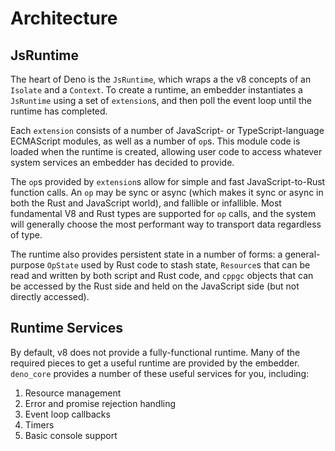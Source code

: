 # Architecture

## JsRuntime

The heart of Deno is the `JsRuntime`, which wraps a the v8 concepts of an
`Isolate` and a `Context`. To create a runtime, an embedder instantiates a
`JsRuntime` using a set of `extension`s, and then poll the event loop until the
runtime has completed.

Each `extension` consists of a number of JavaScript- or TypeScript-language
ECMAScript modules, as well as a number of `op`s. This module code is loaded
when the runtime is created, allowing user code to access whatever system
services an embedder has decided to provide.

The `op`s provided by `extension`s allow for simple and fast JavaScript-to-Rust
function calls. An `op` may be sync or async (which makes it sync or async in
both the Rust and JavaScript world), and fallible or infallible. Most
fundamental V8 and Rust types are supported for `op` calls, and the system will
generally choose the most performant way to transport data regardless of type.

The runtime also provides persistent state in a number of forms: a
general-purpose `OpState` used by Rust code to stash state, `Resource`s that can
be read and written by both script and Rust code, and `cppgc` objects that can
be accessed by the Rust side and held on the JavaScript side (but not directly
accessed).

## Runtime Services

By default, v8 does not provide a fully-functional runtime. Many of the required
pieces to get a useful runtime are provided by the embedder. `deno_core`
provides a number of these useful services for you, including:

1. Resource management
2. Error and promise rejection handling
3. Event loop callbacks
4. Timers
5. Basic console support
